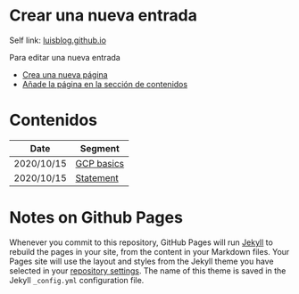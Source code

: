 # Crear una nueva entrada

Self link: [luisblog.github.io](luisblog.github.io)

Para editar una nueva entrada

- <a href="https://github.com/luisblog/luisblog.github.io/new/main" target="_blank">Crea una nueva página</a>
- <a href="https://github.com/luisblog/luisblog.github.io/edit/main/index.md" target="_blank">Añade la página en la sección de contenidos</a>


# Contenidos

Date       | Segment
---------- | ---
2020/10/15 | [GCP basics](./gcp-basics.md)
2020/10/15 | [Statement](./statement.md)

# Notes on Github Pages
Whenever you commit to this repository, GitHub Pages will run [Jekyll](https://jekyllrb.com/) to rebuild the pages in your site, from the content in your Markdown files. Your Pages site will use the layout and styles from the Jekyll theme you have selected in your [repository settings](https://github.com/luisblog/luisblog.github.io/settings). The name of this theme is saved in the Jekyll `_config.yml` configuration file.
